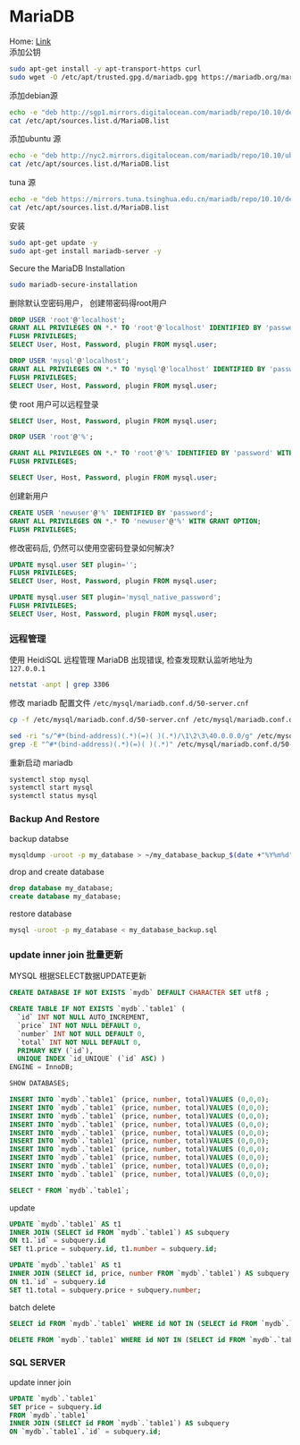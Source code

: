 # MariaDB        
Home: [Link](https://downloads.mariadb.org/)         
添加公钥          
```sh
sudo apt-get install -y apt-transport-https curl
sudo wget -O /etc/apt/trusted.gpg.d/mariadb.gpg https://mariadb.org/mariadb_release_signing_key.pgp
```    
添加debian源        
```sh
echo -e "deb http://sgp1.mirrors.digitalocean.com/mariadb/repo/10.10/debian $(lsb_release -sc) main" | sudo tee /etc/apt/sources.list.d/MariaDB.list
cat /etc/apt/sources.list.d/MariaDB.list
```
添加ubuntu 源       
```sh
echo -e "deb http://nyc2.mirrors.digitalocean.com/mariadb/repo/10.10/ubuntu $(lsb_release -sc) main" | sudo tee /etc/apt/sources.list.d/MariaDB.list
cat /etc/apt/sources.list.d/MariaDB.list
```
tuna 源          
```sh
echo -e "deb https://mirrors.tuna.tsinghua.edu.cn/mariadb/repo/10.10/debian $(lsb_release -sc) main" | sudo tee /etc/apt/sources.list.d/MariaDB.list
cat /etc/apt/sources.list.d/MariaDB.list
```
安装        
```sh
sudo apt-get update -y
sudo apt-get install mariadb-server -y
```
Secure the MariaDB Installation            
```sh
sudo mariadb-secure-installation
```
删除默认空密码用户， 创建带密码得root用户           
```sql
DROP USER 'root'@'localhost';
GRANT ALL PRIVILEGES ON *.* TO 'root'@'localhost' IDENTIFIED BY 'password' WITH GRANT OPTION;
FLUSH PRIVILEGES;
SELECT User, Host, Password, plugin FROM mysql.user;

DROP USER 'mysql'@'localhost';
GRANT ALL PRIVILEGES ON *.* TO 'mysql'@'localhost' IDENTIFIED BY 'password' WITH GRANT OPTION;
FLUSH PRIVILEGES;
SELECT User, Host, Password, plugin FROM mysql.user;
```
使 root 用户可以远程登录        
```sql
SELECT User, Host, Password, plugin FROM mysql.user;

DROP USER 'root'@'%';

GRANT ALL PRIVILEGES ON *.* TO 'root'@'%' IDENTIFIED BY 'password' WITH GRANT OPTION;
FLUSH PRIVILEGES;

SELECT User, Host, Password, plugin FROM mysql.user;
```
创建新用户          
```sql
CREATE USER 'newuser'@'%' IDENTIFIED BY 'password';
GRANT ALL PRIVILEGES ON *.* TO 'newuser'@'%' WITH GRANT OPTION;
FLUSH PRIVILEGES;
```
修改密码后, 仍然可以使用空密码登录如何解决?           
```sql
UPDATE mysql.user SET plugin='';
FLUSH PRIVILEGES;
SELECT User, Host, Password, plugin FROM mysql.user;
```
```sql
UPDATE mysql.user SET plugin='mysql_native_password';
FLUSH PRIVILEGES;
SELECT User, Host, Password, plugin FROM mysql.user;
```
### 远程管理          
使用 HeidiSQL 远程管理 MariaDB 出现错误, 检查发现默认监听地址为 `127.0.0.1`                  
```sh
netstat -anpt | grep 3306
```
修改 mariadb 配置文件 `/etc/mysql/mariadb.conf.d/50-server.cnf`          
```sh
cp -f /etc/mysql/mariadb.conf.d/50-server.cnf /etc/mysql/mariadb.conf.d/50-server.cnf.bak

sed -ri "s/^#*(bind-address)(.*)(=)( )(.*)/\1\2\3\40.0.0.0/g" /etc/mysql/mariadb.conf.d/50-server.cnf
grep -E "^#*(bind-address)(.*)(=)( )(.*)" /etc/mysql/mariadb.conf.d/50-server.cnf
```
重新启动 mariadb       
```sh
systemctl stop mysql
systemctl start mysql
systemctl status mysql
```
### Backup And Restore            
backup databse      
```sh
mysqldump -uroot -p my_database > ~/my_database_backup_$(date +"%Y%m%d").sql
```
drop and create database       
```sql
drop database my_database;
create database my_database;
```
restore database         
```sh
mysql -uroot -p my_database < my_database_backup.sql
```
### update inner join 批量更新       
MYSQL 根据SELECT数据UPDATE更新          
```sql
CREATE DATABASE IF NOT EXISTS `mydb` DEFAULT CHARACTER SET utf8 ;

CREATE TABLE IF NOT EXISTS `mydb`.`table1` (
  `id` INT NOT NULL AUTO_INCREMENT,
  `price` INT NOT NULL DEFAULT 0,
  `number` INT NOT NULL DEFAULT 0,
  `total` INT NOT NULL DEFAULT 0,
  PRIMARY KEY (`id`),
  UNIQUE INDEX `id_UNIQUE` (`id` ASC) )
ENGINE = InnoDB;

SHOW DATABASES;
```
```sql
INSERT INTO `mydb`.`table1` (price, number, total)VALUES (0,0,0);
INSERT INTO `mydb`.`table1` (price, number, total)VALUES (0,0,0);
INSERT INTO `mydb`.`table1` (price, number, total)VALUES (0,0,0);
INSERT INTO `mydb`.`table1` (price, number, total)VALUES (0,0,0);
INSERT INTO `mydb`.`table1` (price, number, total)VALUES (0,0,0);
INSERT INTO `mydb`.`table1` (price, number, total)VALUES (0,0,0);
INSERT INTO `mydb`.`table1` (price, number, total)VALUES (0,0,0);
INSERT INTO `mydb`.`table1` (price, number, total)VALUES (0,0,0);
INSERT INTO `mydb`.`table1` (price, number, total)VALUES (0,0,0);
INSERT INTO `mydb`.`table1` (price, number, total)VALUES (0,0,0);

SELECT * FROM `mydb`.`table1`;
```
update          
```sql
UPDATE `mydb`.`table1` AS t1
INNER JOIN (SELECT id FROM `mydb`.`table1`) AS subquery
ON t1.`id` = subquery.id
SET t1.price = subquery.id, t1.number = subquery.id;
```
```sql
UPDATE `mydb`.`table1` AS t1
INNER JOIN (SELECT id, price, number FROM `mydb`.`table1`) AS subquery
ON t1.`id` = subquery.id
SET t1.total = subquery.price + subquery.number;
```
batch delete         
```sql
SELECT id FROM `mydb`.`table1` WHERE id NOT IN (SELECT id FROM `mydb`.`table2`);
```
```sql
DELETE FROM `mydb`.`table1` WHERE id NOT IN (SELECT id FROM `mydb`.`table2`);
```
### SQL SERVER       
update inner join        
```sql
UPDATE `mydb`.`table1`
SET price = subquery.id
FROM `mydb`.`table1`
INNER JOIN (SELECT id FROM `mydb`.`table1`) AS subquery
ON `mydb`.`table1`.`id` = subquery.id;
```